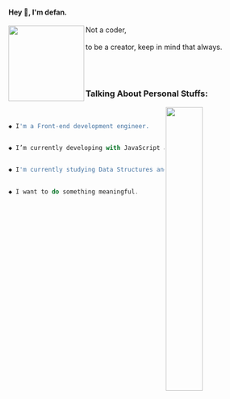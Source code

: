 #### Hey 👋, I'm defan.
<img width="150" align="left" height="150" src="https://media0.giphy.com/media/W6cFOWWVIrvBOVf5b4/200w.webp"/>
Not a coder,
<br/>
<br/>
to be a creator, keep in mind that always.
<br/>
<br/>
<br/>
<br/>

### Talking About Personal Stuffs:
<img align="right" alt="" width="38%" src="https://klxxcdn.oss-cn-hangzhou.aliyuncs.com/histudy/hrm/media/100/17.svg"/>
<br/>

```javascript
◆ I'm a Front-end development engineer.
  

◆ I’m currently developing with JavaScript and React.


◆ I'm currently studying Data Structures and Algorithms.
  

◆ I want to do something meaningful.

```



